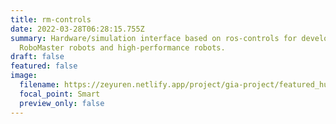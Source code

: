 ```yaml
---
title: rm-controls
date: 2022-03-28T06:28:15.755Z
summary: Hardware/simulation interface based on ros-controls for developing
  RoboMaster robots and high-performance robots.
draft: false
featured: false
image:
  filename: https://zeyuren.netlify.app/project/gia-project/featured_hud2befc35335f83a2f17b479e81090e06_4244700_720x0_resize_q90_lanczos.jpg
  focal_point: Smart
  preview_only: false
---
```

